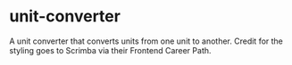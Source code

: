 # unit-converter

A unit converter that converts units from one unit to another.
Credit for the styling goes to Scrimba via their Frontend Career Path.
